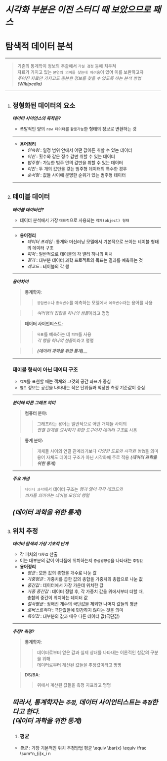 ***시각화 부분은 이전 스터디 때 보았으므로 패스***
===
# 탐색적 데이터 분석
---
> 기존의 통계학이 정보의 추출에서 `가설 검정` 등에 치우쳐<br>자료가 가지고 있는 `본연의 의미를 찾는데 어려움`이 있어 이를 보완하고자<br>*주어진 자료만 가지고도 충분한 정보를 찾을 수 있도록 하는 분석 방법*<br>__***(Wikipedia)***__
---

1. ## 정형화된 데이터의 요소

	***데이터 사이언스의 목적은?***
	- 폭발적인 양의 `raw 데이터`를 `활용가능`한 형태의 정보로 변환하는 것
	
	---
	+ **용어정리**
		+ *연속형* : 일정 범위 안에서 어떤 값이든 취할 수 있는 데이터
		+ *이산* : 횟수와 같은 정수 값만 취할 수 있는 데이터
		+ *범주형* : 가능한 범주 안의 값만을 취할 수 있는 데이터
		+ *이진* : 두 개의 값만을 갖는 범주형 데이터의 특수한 경우
		+ *순서형* : 값들 사이에 분명한 순위가 있는 범주형 데이터
	---
	
2. ## 테이블 데이터

	***테이블 데이터란?***
	- 데이터 분석에서 가장 `대표적`으로 사용되는 `객체(object) 형태`
	
	---
	+ **용어정리**
		+ *데이터 프레임* : 통계와 머신러닝 모델에서 기본적으로 쓰이는 테이블 형태의 데이터 구조
		+ *피처* : 일반적으로 테이블의 각 열리 하나의 피처
		+ *결과* : 대부분 데이터 과학 프로젝트의 목표는 결과를 예측하는 것
		+ *레코드* : 테이블의 각 행

	---
	___***용어차이***___
	> **통계학자**:
	>> `응답변수`나 `종속변수`를 예측하는 모델에서 `예측변수`라는 용어를 사용
	
	>>*여러행의 집합을 하나의 샘플*이라고 명명

	> **데이터 사이언티스트**:
	>> `목표`를 예측하는 데 `피처`를 사용<br>*각 행을 하나의 샘플*이라고 명명
	
	>>***(데이터 과학을 위한 통계)***__
	---
 
	### 테이블 형식이 아닌 데이터 구조

	- `객체`를 표현할 때는 객체와 그것의 공간 좌표가 중심
	- `필드` 정보는 공간을 나타내는 작은 단위들과 척당한 측정 기준값이 중심

	---
	__***분야에 따른 그래프 의미***__
	> **컴퓨터 분야:**
	>> 그래프라는 용어는 일반적으로 어떤 개체들 사이의<br>*연결 관계를 묘사하기 위한 도구이자 데이터 구조*로 사용

	> **통계 분야:**
	>> 개체들 사이의 연결 관계라기보다 *다양한 도표와 시각화 방법*을 의미
	>> 용어 자체도 데이터 구조가 아닌 시각화에 주로 적용
	__***(데이터 과학을 위한 통계)***__
	---
	__***주요 개념***__
	> `데이터 과학`에서 데이터 구조는 *행과 열이 각각 레코드와*<br>*피처를 의미하는 테이블 모양의 행렬*
	
	__***(데이터 과학을 위한 통계)***__
	---

3. ## 위치 추정

	***데이터 탐색의 가장 기초적 단계***
	- 각 피처의 `대푯값` 산출
	- 이는 대부분의 값이 어디쯤에 위치하는지 `중심경향성`을 나타내는 `추정값`

	+ **용어정리**
		+ *평균* : 모든 값의 총합을 개수로 나눈 값
		+ *가중평균* : 가중치를 곱한 값의 총합을 가중치의 총합으로 나눈 값
		+ *중간값* : 데이터에서 가장 가운데 위치한 값
		+ *가중 중간값* : 데이터 정렬 후, 각 가중치 값을 위에서부터 더할 때,<br>총합의 중간이 위치하는 데이터 값
		+ *절사평균* : 정해진 개수의 극단값을 제외한 나머지 값들의 평균
		+ *로버스트하다* : 극단값들에 민감하지 않다는 것을 의미
		+ *특잇값* : 대부분의 값과 매우 다른 데이터 값(극단값)
	 
	---
	__***추정? 측정?***__
	> **통계학자**:
	>> 데이터로부터 얻은 값과 실제 상태를 나타내는 이론적인 참값의 구분을 위해<br> 데이터로부터 계산된 값들을 추정값이라고 명명

	> **DS/BA**:
	>> 위에서 계산된 값들을 측정 지표라고 명명

	*따라서, 통계학자는 `추정`, 데이터 사이언티스트는 `측정`한다고 한다.*<br>__***(데이터 과학을 위한 통계)***__
	---

	1. ### 평균
	
	- *평균* : 가장 기본적인 위치 추정방법
	평균 \equiv \bar{x} \equiv \frac \sum^n_{i}x_i n
	